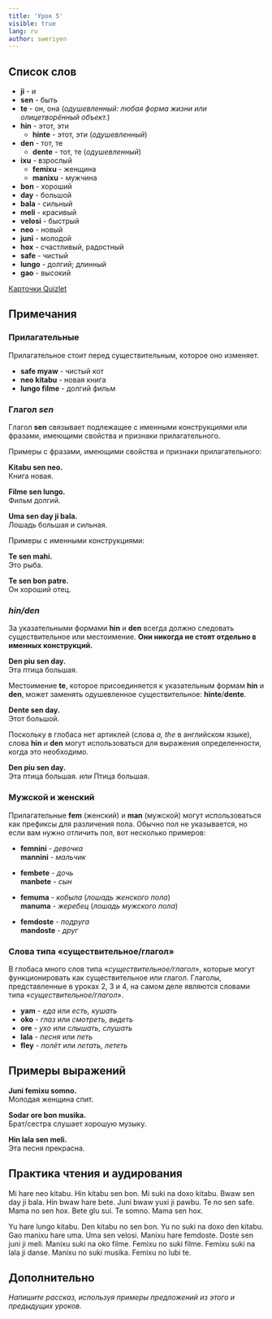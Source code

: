 ```yaml
---
title: 'Урок 5'
visible: true
lang: ru
author: sweriyen
---
```


## Список слов

* **ji** - и
* **sen** - быть
* **te** - он, она (_одушевленный: любая форма жизни или олицетворённый объект._)
* **hin** - этот, эти
  * **hinte** - этот, эти (_одушевленный_)
* **den** - тот, те
  * **dente** - тот, те (_одушевленный_)
* **ixu** - взрослый
  * **femixu** - женщина
  * **manixu** - мужчина
* **bon** - хороший
* **day** - большой
* **bala** - сильный
* **meli** - красивый
* **velosi** - быстрый
* **neo** - новый
* **juni** - молодой
* **hox** - счастливый, радостный
* **safe** - чистый
* **lungo** - долгий; длинный
* **gao** - высокий

[Карточки Quizlet](https://quizlet.com/556030832/globasa-101-lesson-5-flash-cards/)

## Примечания

### Прилагательные

Прилагательное стоит перед существительным, которое оно изменяет.

* **safe myaw** - чистый кот
* **neo kitabu** - новая книга
* **lungo filme** - долгий фильм

### Глагол _sen_

Глагол **sen** связывает подлежащее с именными конструкциями или фразами, имеющими свойства и признаки прилагательного.

Примеры с фразами, имеющими свойства и признаки прилагательного:

**Kitabu sen neo.**  
Книга новая.

**Filme sen lungo.**   
Фильм долгий.

**Uma sen day ji bala.**  
Лошадь большая и сильная.

Примеры с именными конструкциями:

**Te sen mahi.**  
Это рыба.

**Te sen bon patre.**  
Он хороший отец.

### _hin/den_

За указательными формами **hin** и **den** всегда должно следовать существительное или местоимение. **Они никогда не стоят отдельно в именных конструкций.**

**Den piu sen day.**  
Эта птица большая.

Местоимение **te**, которое присоединяется к указательным формам **hin** и **den**, может заменять одушевленное существительное: **hinte**/**dente**.

**Dente sen day.**  
Этот большой.

Поскольку в глобаса нет артиклей (слова _a, the_ в английском языке), слова **hin** и **den** могут использоваться для выражения определенности, когда это необходимо.

**Den piu sen day.**  
Эта птица большая. _или_ Птица большая.
 
### Мужской и женский

Прилагательные **fem** (женский) и **man** (мужской) могут использоваться как префиксы для различения пола. Обычно пол не указывается, но если вам нужно отличить пол, вот несколько примеров:

* **femnini** - _девочка_  
**mannini** - _мальчик_

* **fembete** - _дочь_  
**manbete** - _сын_

* **femuma** - _кобыла_ (_лошадь женского пола_)  
**manuma** - _жеребец_ (_лошадь мужского пола_)

* **femdoste** - _подруга_  
**mandoste** - _друг_ 

### Слова типа «существительное/глагол»

В глобаса много слов типа «_существительное/глагол_», которые могут функционировать как существительное или глагол. Глаголы, представленные в уроках 2, 3 и 4, на самом деле являются словами типа «_существительное/глагол_».

* **yam** - _еда_ или _есть, кушать_
* **oko** - _глаз_ или _смотреть, видеть_
* **ore** - _ухо_ или _слышать, слушать_
* **lala** - _песня_ или _петь_
* **fley** - _полёт_ или _летать, лететь_

## Примеры выражений

**Juni femixu somno.**  
Молодая женщина спит.

**Sodar ore bon musika.**  
Брат/сестра слушает хорошую музыку.

**Hin lala sen meli.**  
Эта песня прекрасна.

## Практика чтения и аудирования

Mi hare neo kitabu. Hin kitabu sen bon. Mi suki na doxo kitabu. Bwaw sen day ji bala. Hin bwaw hare bete. Juni bwaw yuxi ji pawbu. Te no sen safe. Mama no sen hox. Bete glu sui. Te somno. Mama sen hox. 

Yu hare lungo kitabu. Den kitabu no sen bon. Yu no suki na doxo den kitabu. Gao manixu hare uma. Uma sen velosi. Manixu hare femdoste. Doste sen juni ji meli. Manixu suki na oko filme. Femixu no suki filme. Femixu suki na lala ji danse. Manixu no suki musika. Femixu no lubi te.

## Дополнительно

_Напишите рассказ, используя примеры предложений из этого и предыдущих уроков._
